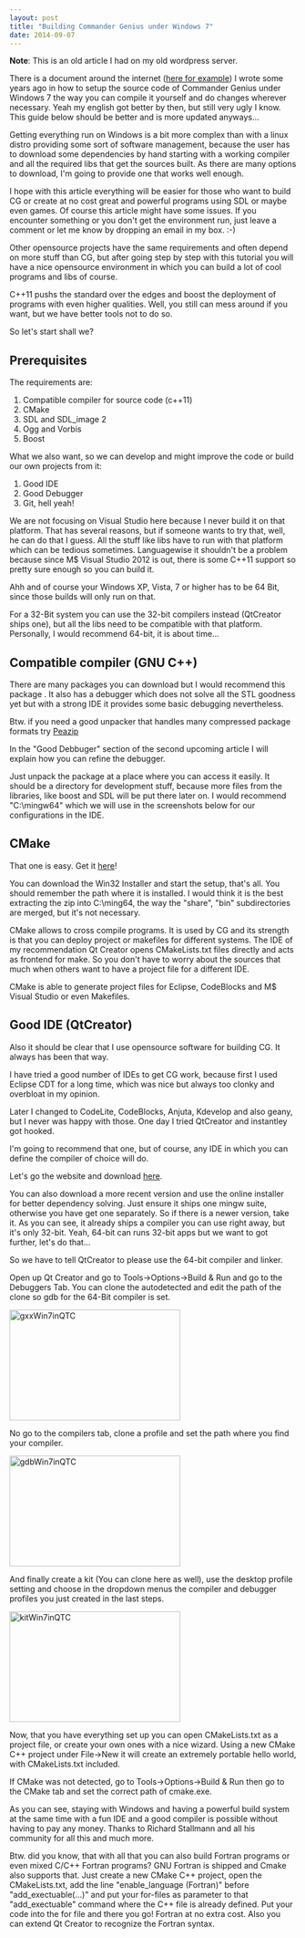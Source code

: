 ```yaml
---
layout: post
title: "Building Commander Genius under Windows 7"
date: 2014-09-07
---
```


<b>Note</b>: This is an old article I had on my old wordpress server.

There is a document around the internet (<a href="https://sourceforge.net/projects/clonekeenplus/files/CGenius/CompileCGunderWindows.pdf/download" title="link">here for example</a>) I wrote some years ago in how to setup the source code of Commander Genius under Windows 7 the way you can compile it yourself and do changes wherever necessary. Yeah my english got better by then, but still very ugly I know. This guide below should be better and is more updated anyways...

Getting everything run on Windows is a bit more complex than with a linux distro providing some sort of software management, because the user has to download some dependencies by hand starting with a working compiler and all the required libs that get the sources built. As there are many options to download, I'm going to provide one that works well enough. 

I hope with this article everything will be easier for those who want to build CG or create at no cost great and powerful programs using SDL or maybe even games. Of course this article might have some issues. If you encounter something or you don't get the environment run, just leave a comment or let me know by dropping an email in my box. :-)

Other opensource projects have the same requirements and often depend on more stuff than CG, but after going step by step with this tutorial you will have a nice opensource environment in which you can build a lot of cool programs and libs of course. 

C++11 pushs the standard over the edges and boost the deployment of programs with even higher qualities. Well, you still can mess around if you want, but we have better tools not to do so. 

So let's start shall we?

<h2>Prerequisites</h2>
The requirements are:
<ol>
	<li>Compatible compiler for source code (c++11)</li>
	<li>CMake</li>
	<li>SDL and SDL_image 2</li>
	<li>Ogg and Vorbis</li>
	<li>Boost</li>
</ol>

What we also want, so we can develop and might improve the code or build our own projects from it:

<ol>
	<li>Good IDE</li>
	<li>Good Debugger</li>
	<li>Git, hell yeah!</li>
</ol>

We are not focusing on Visual Studio here because I never build it on that platform. That has several reasons, but if someone wants to try that, well, he can do that I guess. All the stuff like libs have to run with that platform which can be tedious sometimes. Languagewise it shouldn't be a problem because since M$ Visual Studio 2012 is out, there is some C++11 support so pretty sure enough so you can build it.

Ahh and of course your Windows XP, Vista, 7 or higher has to be 64 Bit, since those builds will only run on that.

For a 32-Bit system you can use the 32-bit compilers instead (QtCreator ships one), but all the libs need to be compatible with that platform. Personally, I would recommend 64-bit, it is about time...

<h2>Compatible compiler (GNU C++)</h2>

There are many packages you can download but I would recommend this package <a href="http://sourceforge.net/projects/mingwbuilds/files/host-windows/releases/4.8.0/64-bit/threads-posix/seh/x64-4.8.0-release-posix-seh-rev2.7z/download" title="Mingw x64-4.8.0-release-posix-seh-rev2"></a>. It also has a debugger which does not solve all the STL goodness yet but with a strong IDE it provides some basic debugging nevertheless.

Btw. if you need a good unpacker that handles many compressed package formats try <a href="http://peazip.sourceforge.net/" title="Peazip">Peazip</a>

In the "Good Debbuger" section of the second upcoming article I will explain how you can refine the debugger.

Just unpack the package at a place where you can access it easily. It should be a directory for development stuff, because more files from the libraries, like boost and SDL will be put there later on. I would recommend "C:\mingw64" which we will use in the screenshots below for our configurations in the IDE.

<h2>CMake</h2>
That one is easy. Get it <a href="http://www.cmake.org/download/" title="here">here</a>!

You can download the Win32 Installer and start the setup, that's all. You should remember the path where it is installed. I would think it is the best extracting the zip into C:\ming64, the way the "share", "bin" subdirectories are merged, but it's not necessary.

CMake allows to cross compile programs. It is used by CG and its strength is that you can deploy project or makefiles for different systems. The IDE of my recommendation Qt Creator opens CMakeLists.txt files directly and acts as frontend for make. So you don't have to worry about the sources that much when others want to have a project file for a different IDE.

CMake is able to generate project files for Eclipse, CodeBlocks and M$ Visual Studio or even Makefiles.

<h2>Good IDE (QtCreator)</h2>

Also it should be clear that I use opensource software for building CG. It always has been that way.

I have tried a good number of IDEs to get CG work, because first I used Eclipse CDT for a long time, which was nice but always too clonky and overbloat in my opinion. 

Later I changed to CodeLite, CodeBlocks, Anjuta, Kdevelop and also geany, but I never was happy with those. One day I tried QtCreator and instantley got hooked.

I'm going to recommend that one, but of course, any IDE in which you can define the compiler of choice will do.

Let's go the website and download <a href="http://download.qt-project.org/official_releases/qt/5.3/5.3.2/qt-opensource-windows-x86-mingw482_opengl-5.3.2.exe" title="Qt 5.3.2 for Windows 32-bit (MinGW 4.8.2, OpenGL, 737 MB) ">here</a>.

You can also download a more recent version and use the online installer for better dependency solving. Just ensure it ships one mingw suite, otherwise you have get one separately. So if there is a newer version, take it. As you can see, it already ships a compiler you can use right away, but it's only 32-bit. Yeah, 64-bit can runs 32-bit apps but we want to got further, let's do that...

So we have to tell QtCreator to please use the 64-bit compiler and linker.

Open up Qt Creator and go to Tools->Options->Build & Run and go to the Debuggers Tab. You can clone the autodetected and edit the path of the clone so gdb for the 64-Bit compiler is set.

<a href="../../../../assets/2014/09/Bildschirmfoto14.png"><img src="../../../../assets/2014/09/Bildschirmfoto14-300x194.png" alt="gxxWin7inQTC" width="300" height="194" class="alignnone size-medium wp-image-141" /></a>

No go to the compilers tab, clone a profile and set the path where you find your compiler.

<a href="../../../../assets/2014/09/Bildschirmfoto15.png"><img src="../../../../assets/2014/09/Bildschirmfoto15-300x194.png" alt="gdbWin7inQTC" width="300" height="194" class="alignnone size-medium wp-image-142" /></a>

And finally create a kit (You can clone here as well), use the desktop profile setting and choose in the dropdown menus the compiler and debugger profiles you just created in the last steps.

<a href="../../../../assets/2014/09/Bildschirmfoto16.png"><img src="../../../../assets/2014/09/Bildschirmfoto16-300x194.png" alt="kitWin7inQTC" width="300" height="194" class="alignnone size-medium wp-image-143" /></a>

Now, that you have everything set up you can open CMakeLists.txt as a project file, or create your own ones with a nice wizard. Using a new CMake C++ project under File->New it will create an extremely portable hello world, with CMakeLists.txt included.

If CMake was not detected, go to Tools->Options->Build & Run then go to the CMake tab and set the correct path of cmake.exe.

As you can see, staying with Windows and having a powerful build system at the same time with a fun IDE and a good compiler is possible without having to pay any money. Thanks to Richard Stallmann and all his community for all this and much more.

Btw. did you know, that with all that you can also build Fortran programs or even mixed C/C++ Fortran programs? GNU Fortran is shipped and Cmake also supports that. Just create a new CMake C++ project, open the CMakeLists.txt, add the line "enable_language (Fortran)" before "add_exectuable(...)" and put your for-files as parameter to that "add_exectuable" command where the C++ file is already defined. Put your code into the for file and there you go! Fortran at no extra cost. Also you can extend Qt Creator to recognize the Fortran syntax.
